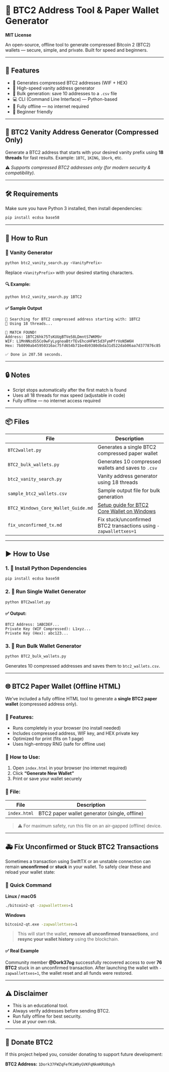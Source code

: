 # 🔐 BTC2 Address Tool & Paper Wallet Generator

**MIT License**

An open-source, offline tool to generate compressed Bitcoin 2 (BTC2) wallets — secure, simple, and private. Built for speed and beginners.

---

## 🧰 Features

* 🔑 Generates compressed BTC2 addresses (WIF + HEX)
* 🎯 High-speed vanity address generator
* 📄 Bulk generation: save 10 addresses to a `.csv` file
* 💻 CLI (Command Line Interface) — Python-based
* 💯 Fully offline — no internet required
* 🧠 Beginner friendly

---

## 🎯 BTC2 Vanity Address Generator (Compressed Only)

Generate a BTC2 address that starts with your desired vanity prefix using **18 threads** for fast results.
Example: `1BTC`, `1KING`, `1Dork`, etc.

⚠️ *Supports compressed BTC2 addresses only (for modern security & compatibility).*

---

## 🛠 Requirements

Make sure you have Python 3 installed, then install dependencies:

```bash
pip install ecdsa base58
```

---

## 🚀 How to Run

### 🧪 Vanity Generator

```bash
python btc2_vanity_search.py <VanityPrefix>
```

Replace `<VanityPrefix>` with your desired starting characters.

#### 🔍 Example:

```bash
python btc2_vanity_search.py 1BTC2
```

#### ✅ Sample Output

```
🚀 Searching for BTC2 compressed address starting with: 1BTC2
🧵 Using 18 threads...

🎯 MATCH FOUND!
Address: 1BTC26hk75TsKUUgBTVe58LDmntS7WKM9r
WIF: L1MnNNzdS5Co9wFyLygnoaBtrTEvEhcoHFWt5d3FymPfrVoN5W6H
Hex: 7b8090ab45950316ac75fd654b71be4b9380dbda31d522dab06aa7d377876c85

✅ Done in 207.58 seconds.
```

---

## 🔒 Notes

* Script stops automatically after the first match is found
* Uses all 18 threads for max speed (adjustable in code)
* Fully offline — no internet access required

---

## 📦 Files

| File                                | Description                                                                        |
| ----------------------------------- | ---------------------------------------------------------------------------------- |
| `BTC2wallet.py`                     | Generates a single BTC2 compressed paper wallet                                    |
| `BTC2_bulk_wallets.py`              | Generates 10 compressed wallets and saves to `.csv`                                |
| `btc2_vanity_search.py`             | Vanity address generator using 18 threads                                          |
| `sample_btc2_wallets.csv`           | Sample output file for bulk generation                                             |
| `BTC2_Windows_Core_Wallet_Guide.md` | [Setup guide for BTC2 Core Wallet on Windows](./BTC2_Windows_Core_Wallet_Guide.md) |
| `fix_unconfirmed_tx.md`             | Fix stuck/unconfirmed BTC2 transactions using `-zapwallettxes=1`                   |

---

## ▶️ How to Use

### 1. 🐍 Install Python Dependencies

```bash
pip install ecdsa base58
```

### 2. 🔐 Run Single Wallet Generator

```bash
python BTC2wallet.py
```

#### ✅ Output:

```
BTC2 Address: 1ABCDEF...
Private Key (WIF Compressed): L1xyz...
Private Key (Hex): abc123...
```

### 3. 📁 Run Bulk Wallet Generator

```bash
python BTC2_bulk_wallets.py
```

Generates 10 compressed addresses and saves them to `btc2_wallets.csv`.

---

## 🌐 BTC2 Paper Wallet (Offline HTML)

We’ve included a fully offline HTML tool to generate a **single BTC2 paper wallet** (compressed address only).

### 🔹 Features:

* Runs completely in your browser (no install needed)
* Includes compressed address, WIF key, and HEX private key
* Optimized for print (fits on 1 page)
* Uses high-entropy RNG (safe for offline use)

### 🔸 How to Use:

1. Open `index.html` in your browser (no internet required)
2. Click **“Generate New Wallet”**
3. Print or save your wallet securely

### 📁 File:

| File         | Description                                   |
| ------------ | --------------------------------------------- |
| `index.html` | BTC2 paper wallet generator (single, offline) |

> ⚠️ For maximum safety, run this file on an air-gapped (offline) device.

---

## 🚑 Fix Unconfirmed or Stuck BTC2 Transactions

Sometimes a transaction using SwiftTX or an unstable connection can remain **unconfirmed** or **stuck** in your wallet. To safely clear these and reload your wallet state:

### 🧰 Quick Command

**Linux / macOS**

```bash
./bitcoin2-qt -zapwallettxes=1
```

**Windows**

```bash
bitcoin2-qt.exe -zapwallettxes=1
```

> This will start the wallet, **remove all unconfirmed transactions**, and **resync your wallet history** using the blockchain.

#### ✅ Real Example

Community member **@Dork37og** successfully recovered access to over **76 BTC2** stuck in an unconfirmed transaction. After launching the wallet with `-zapwallettxes=1`, the wallet reset and all funds were restored.

---

## ⚠️ Disclaimer

* This is an educational tool.
* Always verify addresses before sending BTC2.
* Run fully offline for best security.
* Use at your own risk.

---

## 💸 Donate BTC2

If this project helped you, consider donating to support future development:

**BTC2 Address:**
`1Dork37FWZqFefKiW9yGVKFqNkmKRU8qyh`
